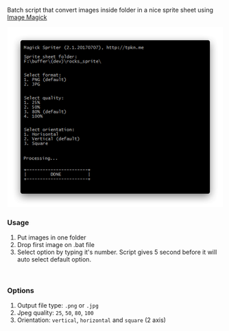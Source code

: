 Batch script that convert images inside folder in a nice sprite sheet using [Image Magick](http://www.imagemagick.org/script/download.php)
<br />

![preview](https://github.com/tpkn/magick-spriter/blob/master/preview.png)

### Usage
1. Put images in one folder
2. Drop first image on .bat file
3. Select option by typing it's number. Script gives 5 second before it will auto select default option.
<br />

### Options
1. Output file type: `.png` or `.jpg`
2. Jpeg quality: `25`, `50`, `80`, `100`
3. Orientation: `vertical`, `horizontal` and `square` (2 axis)
